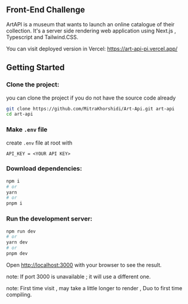 ## Front-End Challenge

ArtAPI is a museum that wants to launch an online catalogue
of their collection.
It's a server side rendering web application using Next.js , Typescript and Tailwind.CSS.

You can visit deployed version in Vercel: https://art-api-pi.vercel.app/


## Getting Started

### Clone the project:
you can clone the project if you do not have the source code already

```bash
git clone https://github.com/MitraKhorshidi/Art-Api.git art-api
cd art-api
```

### Make `.env` file
create `.env` file at root with
```
API_KEY = <YOUR API KEY>
```

### Download dependencies:

```bash
npm i
# or
yarn 
# or
pnpm i
```

### Run the development server:

```bash
npm run dev
# or
yarn dev
# or
pnpm dev
```

Open [http://localhost:3000](http://localhost:3000) with your browser to see the result.

note: If port 3000 is unavailable ; it will use a different one.

note: First time visit , may take a little longer to render , Duo to first time compiling.


